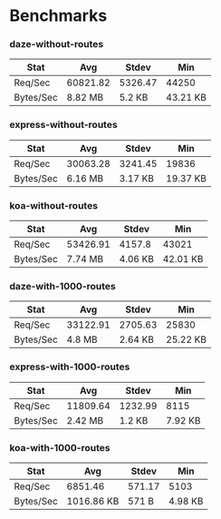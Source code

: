 # Benchmarks

### daze-without-routes

| Stat      | Avg      | Stdev   | Min      |
| --------- | -------- | ------- | -------- |
| Req/Sec   | 60821.82 | 5326.47 | 44250    |
| Bytes/Sec | 8.82 MB  | 5.2 KB  | 43.21 KB |


### express-without-routes

| Stat      | Avg      | Stdev   | Min      |
| --------- | -------- | ------- | -------- |
| Req/Sec   | 30063.28 | 3241.45 | 19836    |
| Bytes/Sec | 6.16 MB  | 3.17 KB | 19.37 KB |


### koa-without-routes

| Stat      | Avg      | Stdev   | Min      |
| --------- | -------- | ------- | -------- |
| Req/Sec   | 53426.91 | 4157.8  | 43021    |
| Bytes/Sec | 7.74 MB  | 4.06 KB | 42.01 KB |


### daze-with-1000-routes

| Stat      | Avg      | Stdev   | Min      |
| --------- | -------- | ------- | -------- |
| Req/Sec   | 33122.91 | 2705.63 | 25830    |
| Bytes/Sec | 4.8 MB   | 2.64 KB | 25.22 KB |


### express-with-1000-routes

| Stat      | Avg      | Stdev   | Min     |
| --------- | -------- | ------- | ------- |
| Req/Sec   | 11809.64 | 1232.99 | 8115    |
| Bytes/Sec | 2.42 MB  | 1.2 KB  | 7.92 KB |


### koa-with-1000-routes

| Stat      | Avg        | Stdev  | Min     |
| --------- | ---------- | ------ | ------- |
| Req/Sec   | 6851.46    | 571.17 | 5103    |
| Bytes/Sec | 1016.86 KB | 571 B  | 4.98 KB |

